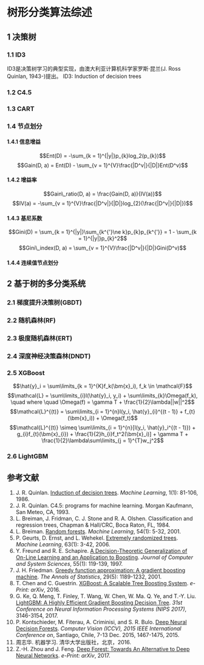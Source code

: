 # 树形分类算法综述
## 1 决策树

### 1.1 ID3
ID3是决策树学习的典型实现，由澳大利亚计算机科学家罗斯$\cdot$昆兰(J. Ross Quinlan, 1943-)提出。
ID3: Induction of decision trees
### 1.2 C4.5
### 1.3 CART

### 1.4 节点划分
#### 1.4.1 信息增益
$$Ent(D) = -\sum_{k = 1}^{|y|}p_{k}log_2(p_{k})$$
$$Gain(D, a) = Ent(D) - \sum_{v = 1}^{V}\frac{|D^v|}{|D|}Ent(D^v)$$
#### 1.4.2 增益率
$$Gain\_ratio(D, a) = \frac{Gain(D, a)}{IV(a)}$$
$$IV(a) = -\sum_{v = 1}^{V}\frac{|D^v|}{|D|}log_{2}(\frac{|D^v|}{|D|})$$
#### 1.4.3 基尼系数
$$Gini(D) = \sum_{k = 1}^{|y|}\sum_{k^{'}\ne k}p_{k}p_{k^{'}} = 1 - \sum_{k = 1}^{|y|}p_{k}^2$$
$$Gini\_index(D, a) = \sum_{v = 1}^{V}\frac{|D^v|}{|D|}Gini(D^v)$$

#### 1.4.4 连续值节点划分

## 2 基于树的多分类系统
### 2.1 梯度提升决策树(GBDT)
### 2.2 随机森林(RF)
### 2.3 极度随机森林(ERT)
### 2.4 深度神经决策森林(DNDT)
### 2.5 XGBoost
$$\hat{y}_i = \sum\limits_{k = 1}^{K}f_k(\bm{x}_i), f_k \in \mathcal{F}$$
$$\mathcal{L} = \sum\limits_{i}l(\hat{y}_i, y_i) + \sum\limits_{k}\Omega(f_k), \quad where \quad \Omega(f) = \gamma T + \frac{1}{2}\lambda||w||^2$$
$$\mathcal{L}^{(t)} = \sum\limits_{i = 1}^{n}l(y_i, \hat{y}_{i}^{(t - 1)} + f_{t}(\bm{x}_i)) + \Omega(f_t)$$
$$\mathcal{L}^{(t)} \simeq \sum\limits_{i = 1}^{n}[l(y_i, \hat{y}_i^{(t - 1)}) + g_{i}f_{t}(\bm{x}_{i}) + \frac{1}{2}h_{i}f_t^2(\bm{x}_i)] + \gamma T + \frac{1}{2}\lambda\sum\limits_{j = 1}^{T}w_j^2$$
### 2.6 LightGBM


## 参考文献
1. J. R. Quinlan. [Induction of decision trees](https://link.springer.com/article/10.1007/BF00116251). *Machine Learning*, 1(1): 81-106, 1986.
1. J. R. Quinlan. C4.5: programs for machine learning. Morgan Kaufmann, San Meteo, CA, 1993.
1. L. Breiman, J. Fridman, C. J. Stone and R. A. Olshen. Classification and regression trees, Chapman & Hall/CRC, Boca Raton, FL, 1984.
1. L. Breiman. [Random forests](https://link.springer.com/article/10.1023/A:1010933404324). *Machine Learning*, 54(1): 5-32, 2001.
1. P. Geurts, D. Ernst, and L. Wehekel. [Extremely randomized trees](https://link.springer.com/article/10.1007/s10994-006-6226-1). *Machine Learning*, 63(1): 3-42, 2006.
1. Y. Freund and R. E. Schapire. [A Decision-Theoretic Generalization of On-Line Learning and an Application to Boosting](https://www.sciencedirect.com/science/article/pii/S002200009791504X). *Journal of Computer and System Sciences*, 55(1): 119-139, 1997.
1. J. H. Friedman. [Greedy function approximation: A gradient boosting machine](https://projecteuclid.org/euclid.aos/1013203451). *The Annals of Statistics*, 29(5): 1189-1232, 2001.
1. T. Chen and C. Guestrin. [XGBoost: A Scalable Tree Boosting System](https://arxiv.org/abs/1603.02754). *e-Print: arXiv*, 2016.
1. G. Ke, Q. Meng, T. Finley, T. Wang, W. Chen, W. Ma. Q. Ye, and T.-Y. Liu. [LightGBM: A Highly Efficient Gradient Boosting Decision Tree](https://papers.nips.cc/paper/6907-lightgbm-a-highly-efficient-gradient-boosting-decision-tree). *31st Conference on Neural Information Processing Systems (NIPS 2017)*, 3146-3154, 2017.
1. P. Kontschieder, M. Fiterau, A. Criminisi, and S. R. Bulo. [Deep Neural Decision Forests](https://ieeexplore.ieee.org/document/7410529/). *Computer Vision (ICCV), 2015 IEEE International Conference on*, Santiago, Chile, 7-13 Dec. 2015, 1467-1475, 2015.
1. 周志华. 机器学习. 清华大学出版社，北京，2016.
1. Z.-H. Zhou and J. Feng. [Deep Forest: Towards An Alternative to Deep Neural Networks](https://arxiv.org/abs/1702.08835). *e-Print: arXiv*, 2017. 

